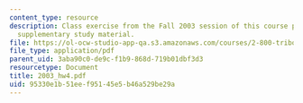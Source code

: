 ```yaml
---
content_type: resource
description: Class exercise from the Fall 2003 session of this course provided as
  supplementary study material.
file: https://ol-ocw-studio-app-qa.s3.amazonaws.com/courses/2-800-tribology-fall-2004/95330e1b51eef95145e5b46a529be29a_2003_hw4.pdf
file_type: application/pdf
parent_uid: 3aba90c0-de9c-f1b9-868d-719b01dbf3d3
resourcetype: Document
title: 2003_hw4.pdf
uid: 95330e1b-51ee-f951-45e5-b46a529be29a
---
```

